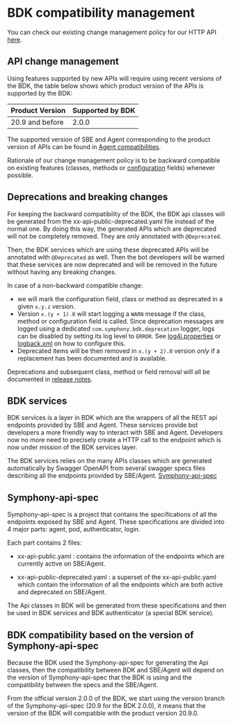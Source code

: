 # BDK compatibility management

You can check our existing change management policy for our HTTP API [here](https://docs.developers.symphony.com/admin-guide/api-change-management).

## API change management

Using features supported by new APIs will require using recent versions of the BDK, the table below shows which product version of the APIs is supported by the BDK:

| Product Version    | Supported by BDK |
|--------------------|------------------|
| 20.9 and before    | 2.0.0            |

The supported version of SBE and Agent corresponding to the product version of APIs can be found in 
[Agent compatibilities](https://docs.developers.symphony.com/admin-guide/agent-guide/sbe-x-agent-compatibility-matrix).

Rationale of our change management policy is to be backward compatible on existing features
(classes, methods or [configuration](../configuration.md) fields) whenever possible.

## Deprecations and breaking changes

For keeping the backward compatibility of the BDK, the BDK api classes will be generated from the xx-api-public-deprecated.yaml 
file instead of the normal one. By doing this way, the generated APIs which are deprecated will not be completely removed.
They are only annotated with `@Deprecated`. 

Then, the BDK services which are using these deprecated APIs will be annotated with `@Deprecated` as well.
Then the bot developers will be warned that these services are now deprecated and will be removed in the future without having any breaking changes.

In case of a non-backward compatible change:
* we will mark the configuration field,
class or method as deprecated in a given `x.y.z` version.
* Version `x.(y + 1).0` will start logging a `WARN` message if the class, method or configuration field is called.
  Since deprecation messages are logged using a dedicated `com.symphony.bdk.deprecation` logger, logs can be disabled
  by setting its log level to `ERROR`. See [log4j.properties](../../symphony-bdk-examples/bdk-core-examples/src/main/resources/log4j.properties)
  or [logback.xml](../../symphony-bdk-examples/bdk-core-examples/src/main/resources/logback.xml) on how to configure this.
* Deprecated items will be then removed in `x.(y + 2).0` version *only* if a replacement has been
documented and is available.

Deprecations and subsequent class, method or field removal will all be documented in
[release notes](https://github.com/finos/symphony-bdk-java/releases).

## BDK services

BDK services is a layer in BDK which are the wrappers of all the REST api endpoints provided by SBE and Agent. 
These services provide bot developers a more friendly way to interact with SBE and Agent. 
Developers now no more need to precisely create a HTTP call to the endpoint which is now under 
mission of the BDK services layer.

The BDK services relies on the many APIs classes which are generated automatically by Swagger 
OpenAPI from several swagger specs files describing all the endpoints provided by SBE/Agent. 
[Symphony-api-spec](https://github.com/finos/symphony-api-spec)

## Symphony-api-spec

Symphony-api-spec is a project that contains the specifications of all the endpoints exposed 
by SBE and Agent. 
These specifications are divided into 4 major parts: agent, pod, authenticator, login.

Each part contains 2 files: 

* xx-api-public.yaml : contains the information of the endpoints which are currently active on SBE/Agent.

* xx-api-public-deprecated.yaml : a superset of the xx-api-public.yaml which contain the information of all the endpoints which are both active and deprecated on SBE/Agent.

The Api classes in BDK will be generated from these specifications and then be used in BDK services and 
BDK authenticator (a special BDK service).

## BDK compatibility based on the version of Symphony-api-spec
Because the BDK used the Symphony-api-spec for generating the Api classes, then the compatibility between 
BDK and SBE/Agent will depend on the version of Symphony-api-spec that the BDK is using and the compatibility between 
the specs and the SBE/Agent.

From the official version 2.0.0 of the BDK, we start using the version branch of the Symphony-api-spec 
(20.9 for the BDK 2.0.0), it means that the version of the BDK will compatible with the product version 20.9.0.
